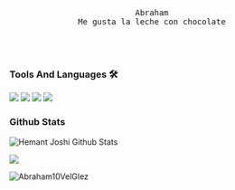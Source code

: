 
<p align="center" >
  <samp>
    Abraham
  <br/> Me gusta la leche con chocolate
  </samp>
  <br/>
  <br/>
  <br/>
  <br/>
</p>

  ### Tools And Languages 🛠

<img src="https://img.shields.io/badge/css3%20-%231572B6.svg?&style=for-the-badge&logo=css3&logoColor=white">   <img src="https://img.shields.io/badge/react%20-%2320232a.svg?&style=for-the-badge&logo=react&logoColor=%2361DAFB">   <img src="https://img.shields.io/badge/bootstrap%20-%23563D7C.svg?&style=for-the-badge&logo=bootstrap&logoColor=white">   <img src="https://img.shields.io/badge/git%20-%23F05033.svg?&style=for-the-badge&logo=git&logoColor=white"/>
  
### Github Stats

![Hemant Joshi Github Stats](https://github-readme-stats.vercel.app/api?username=Abraham10VelGlez&show_icons=true&title_color=fff&icon_color=79ff97&text_color=9f9f9f&bg_color=151515)

<img  float="right" src="https://github-readme-stats.vercel.app/api/top-langs/?username=Abraham10VelGlez&theme=tokyonight&show_icons=true" />

<p><img align="center" src="https://github-readme-streak-stats.herokuapp.com/?user=Abraham10VelGlez&theme=dark&background=0d1117&date_format=M%20j%5B%2C%20Y%5D" alt="Abraham10VelGlez" /></p>

